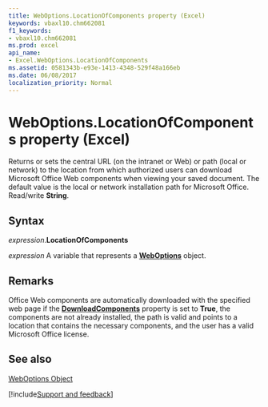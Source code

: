 ```yaml
---
title: WebOptions.LocationOfComponents property (Excel)
keywords: vbaxl10.chm662081
f1_keywords:
- vbaxl10.chm662081
ms.prod: excel
api_name:
- Excel.WebOptions.LocationOfComponents
ms.assetid: 0581343b-e93e-1413-4348-529f48a166eb
ms.date: 06/08/2017
localization_priority: Normal
---
```



# WebOptions.LocationOfComponents property (Excel)

Returns or sets the central URL (on the intranet or Web) or path (local or network) to the location from which authorized users can download Microsoft Office Web components when viewing your saved document. The default value is the local or network installation path for Microsoft Office. Read/write  **String**.


## Syntax

_expression_.**LocationOfComponents**

_expression_ A variable that represents a **[WebOptions](Excel.WebOptions.md)** object.


## Remarks

Office Web components are automatically downloaded with the specified web page if the  **[DownloadComponents](Excel.WebOptions.DownloadComponents.md)** property is set to **True**, the components are not already installed, the path is valid and points to a location that contains the necessary components, and the user has a valid Microsoft Office license.


## See also


[WebOptions Object](Excel.WebOptions.md)

[!include[Support and feedback](~/includes/feedback-boilerplate.md)]
